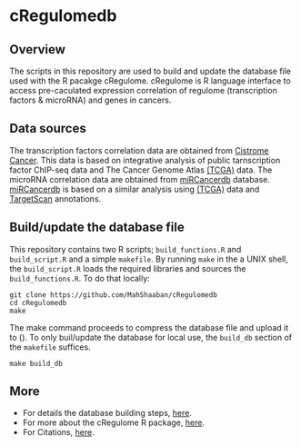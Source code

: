 # cRegulomedb   
## Overview   
The scripts in this repository are used to build and update the database file used with the R pacakge cRegulome. 
cRegulome is R language interface to access pre-caculated expression correlation of regulome (transcription factors & microRNA)
and genes in cancers.  

## Data sources  
The transcription factors correlation data are obtained from [Cistrome Cancer](http://cistrome.org/CistromeCancer/).
This data is based on integrative analysis of public tarnscription factor ChIP-seq data and The Cancer Genome Atlas
[(TCGA)](https://tcga-data.nci.nih.gov) data. The microRNA correlation data are obtained from [miRCancerdb](https://mahshaaban.shinyapps.io/miRCancerdb/) 
database. [miRCancerdb](https://mahshaaban.shinyapps.io/miRCancerdb/) is based on a similar analysis using [(TCGA)](https://tcga-data.nci.nih.gov)
data and [TargetScan](http://www.targetscan.org) annotations.  

## Build/update the database file  
This repository contains two R scripts; `build_functions.R` and `build_script.R` and a simple `makefile`. By running `make` in
the a UNIX shell, the `build_script.R` loads the required libraries and sources the `build_functions.R`. To do that locally:  

```
git clone https://github.com/MahShaaban/cRegulomedb
cd cRegulomedb
make
```

The make command proceeds to compress the database file and upload it to (). To only buil/update the database for local use,
the `build_db` section of the `makefile` suffices.  

```
make build_db
```

## More    
+ For details the database building steps, [here]().  
+ For more about the cRegulome R package, [here]().  
+ For Citations, [here]().  


